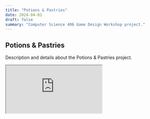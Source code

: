 ```yaml
---
title: "Potions & Pastries"
date: 2024-04-01
draft: false
summary: "Computer Science 406 Game Design Workshop project."
---
```


## Potions & Pastries

Description and details about the Potions & Pastries project.

<div class="video-container">
    <iframe  src="https://www.youtube.com/embed/VIDEO_ID" allowfullscreen></iframe>
</div>
